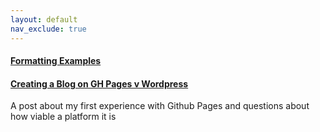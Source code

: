 ```yaml
---
layout: default
nav_exclude: true
---
```


#### [Formatting Examples](./example.md)



#### [Creating a Blog on GH Pages v Wordpress](./pages/GH_pages/)
A post about my first experience with Github Pages and questions about how viable a platform it is

